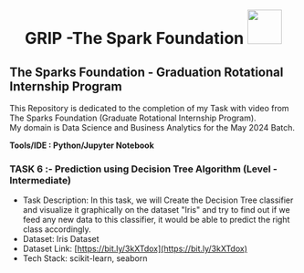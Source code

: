 <h1 align="center">GRIP -The Spark Foundation <img src="https://www.thesparksfoundationsingapore.org/images/logo_small.png" width="60"></h1>

## The Sparks Foundation - Graduation Rotational Internship Program

This Repository is dedicated to the completion of my Task with video from The Sparks Foundation (Graduate Rotational Internship Program). <br>
My domain is Data Science and Business Analytics for the May 2024 Batch.

**Tools/IDE : Python/Jupyter Notebook**


### TASK 6 :- Prediction using Decision Tree Algorithm (Level - Intermediate)
- Task Description: In this task, we will Create the Decision Tree classifier and visualize it graphically on the dataset "Iris" and try to find out if we feed any new data to this classifier, it would be able to predict the right class accordingly.
- Dataset: Iris Dataset
- Dataset Link: [https://bit.ly/3kXTdox](https://bit.ly/3kXTdox)
- Tech Stack: scikit-learn, seaborn
